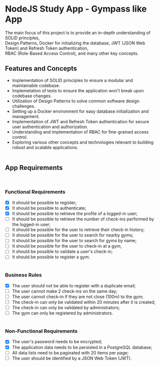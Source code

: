 # NodeJS Study App - Gympass like App

The main focus of this project is to provide an in-depth understanding of SOLID principles, <br>
Design Patterns, Docker for initializing the database, JWT (JSON Web Token) and Refresh Token authentication, <br>
RBAC (Role-Based Access Control), and many other key concepts. 
<br>

## **Features and Concepts**

- Implementation of SOLID principles to ensure a modular and maintainable codebase.
- Implemetation of tests to ensure the application won't break upon codebase changes.
- Utilization of Design Patterns to solve common software design challenges.
- Setting up a Docker environment for easy database initialization and management.
- Implementation of JWT and Refresh Token authentication for secure user authentication and authorization.
- Understanding and implementation of RBAC for fine-grained access control.
- Exploring various other concepts and technologies relevant to building robust and scalable applications.
<br><br>

## **App Requirements**
<br>

### **Functional Requirements**

- [x] It should be possible to register;
- [x] It should be possible to authenticate;
- [x] It should be possible to retrieve the profile of a logged-in user;
- [ ] It should be possible to retrieve the number of check-ins performed by the logged-in user;
- [ ] It should be possible for the user to retrieve their check-in history;
- [ ] It should be possible for the user to search for nearby gyms;
- [ ] It should be possible for the user to search for gyms by name;
- [ ] It should be possible for the user to check-in at a gym;
- [ ] It should be possible to validate a user's check-in;
- [ ] It should be possible to register a gym.
<br><br>

### **Business Rules**

- [x] The user should not be able to register with a duplicate email;
- [ ] The user cannot make 2 check-ins on the same day;
- [ ] The user cannot check-in if they are not close (100m) to the gym;
- [ ] The check-in can only be validated within 20 minutes after it is created;
- [ ] The check-in can only be validated by administrators;
- [ ] The gym can only be registered by administrators.
<br><br>

### **Non-Functional Requirements**

- [x] The user's password needs to be encrypted;
- [x] The application data needs to be persisted in a PostgreSQL database;
- [ ] All data lists need to be paginated with 20 items per page;
- [ ] The user should be identified by a JSON Web Token (JWT).
